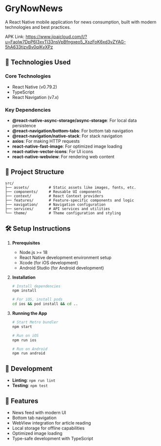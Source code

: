 # GryNowNews

A React Native mobile application for news consumption, built with modern technologies and best practices.

APK Link: https://www.jioaicloud.com/l/?u=Faolw7DpP6I3xvTl33nsVpBfngxeo5_XszFoK6xd3vZYAG-5hA633tjzvBv0qlKvXPz

## 🚀 Technologies Used

### Core Technologies
- React Native (v0.79.2)
- TypeScript
- React Navigation (v7.x)

### Key Dependencies
- **@react-native-async-storage/async-storage**: For local data persistence
- **@react-navigation/bottom-tabs**: For bottom tab navigation
- **@react-navigation/native-stack**: For stack navigation
- **axios**: For making HTTP requests
- **react-native-fast-image**: For optimized image loading
- **react-native-vector-icons**: For UI icons
- **react-native-webview**: For rendering web content

## 📁 Project Structure

```
src/
├── assets/         # Static assets like images, fonts, etc.
├── components/     # Reusable UI components
├── context/        # React Context providers
├── features/       # Feature-specific components and logic
├── navigation/     # Navigation configuration
├── services/       # API services and utilities
└── theme/          # Theme configuration and styling
```

## 🛠️ Setup Instructions

1. **Prerequisites**
   - Node.js >= 18
   - React Native development environment setup
   - Xcode (for iOS development)
   - Android Studio (for Android development)

2. **Installation**
   ```bash
   # Install dependencies
   npm install

   # For iOS, install pods
   cd ios && pod install && cd ..
   ```

3. **Running the App**
   ```bash
   # Start Metro bundler
   npm start

   # Run on iOS
   npm run ios

   # Run on Android
   npm run android
   ```

## 🔧 Development

- **Linting**: `npm run lint`
- **Testing**: `npm test`

## 📱 Features

- News feed with modern UI
- Bottom tab navigation
- WebView integration for article reading
- Local storage for offline capabilities
- Optimized image loading
- Type-safe development with TypeScript
